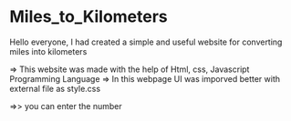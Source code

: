 # Miles_to_Kilometers
Hello everyone, I had created a simple and useful website for converting miles into kilometers

=> This website was made with the help of Html, css, Javascript Programming Language 
=> In this webpage UI was imporved better with external file as style.css

=>> you can enter the number
